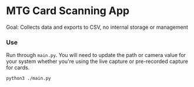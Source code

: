 # MTG Card Scanning App

Goal: Collects data and exports to CSV, no internal storage or management

### Use

Run through `main.py`. You will need to update the path or camera value for your system whether you're using the live capture or pre-recorded capture for cards.

```sh
python3 ./main.py
```
